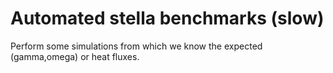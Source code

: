 Automated stella benchmarks (slow)
==================================

Perform some simulations from which we know the expected (gamma,omega) or heat fluxes.
